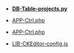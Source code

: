 - [**DB-Table-projects.py**](DB-Table-projects.py)

- [APP-Ctrl.php](APP-Ctrl.php)
- [APP-Ctrl.php](APP-Ctrl.php)

- [LIB-CKEditor-config.js](LIB-CKEditor-config.js)
